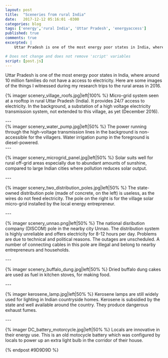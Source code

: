 ```yaml
---
layout: post
title:  "Sceneries from rural India"
date:   2017-12-12 05:16:01 -0300
categories: blog
tags: ['energy','rural India', 'Uttar Pradesh', 'energyaccess']
published: true
comments: true
excerpted: |
    Uttar Pradesh is one of the most energy poor states in India, where around 10 million families do not have a access to electricity. Here are some images of the things I witnessed during my research trips to the rural areas in 2016.

# Does not change and does not remove 'script' variables
script: [post.js]
---
```


Uttar Pradesh is one of the most energy poor states in India, where around 10 million families do not have a access to electricity. Here are some images of the things I witnessed during my research trips to the rural areas in 2016.

<div style="clear:both;"></div>

{% imager scenery_village_roofs.jpg|left|100% %}
Micro-grid system seen at a rooftop in rural Uttar Pradesh (India). It provides 24/7 access to electricity. In the background, a substation of a high voltage electricity transmission system, not extended to this village, as yet (December 2016).
<div style="clear:both;">
---
</div>
{% imager scenery_water_pump.jpg|left|50% %}
The power running through the high-voltage transmission lines in the background is non-accessible for the villagers. Water irrigation pump in the foreground is diesel-powered.

<div style="clear:both;">
---
</div>

{% imager scenery_microgrid_panel.jpg|left|50% %}
Solar suits well for rural off-grid areas especially due to abundant amounts of sunshine, compared to large Indian cities where pollution reduces solar output.

<div style="clear:both;">
---
</div>

{% imager scenery_two_distribution_poles.jpg|left|50% %}
The state-owned distribution pole (made of concrete, on the left) is useless, as the wires do not feed electricity. The pole on the right is for the village solar micro-grid installed by the local energy entrepreneur.

<div style="clear:both;">
---
</div>

{% imager scenery_unnao.png|left|50% %}
The national disribution company (DISCOM) pole in the nearby city Unnao. The distribution system is highly unreliable and offers electricity for 8-12 hours per day. Problems are due to technical and political reasons. The outages are unscheduled. A number of connecting cables in this pole are illegal and belong to nearby entrepreneurs and households.

<div style="clear:both;">
---
</div>

{% imager scenery_buffalo_dung.jpg|left|50% %}
Dried buffalo dung cakes are used as fuel in kitchen stoves, for making food.

<div style="clear:both;">
---
</div>

{% imager kerosene_lamp.jpg|left|50% %}
Kerosene lamps are still widely used for lighting in Indian countryside homes. Kerosene is subsidied by the state and well available around the country. They produce dangerous exhaust fumes.

<div style="clear:both;">
---
</div>

{% imager DC_battery_motorcycle.jpg|left|50% %}
Locals are innovative in their energy use. This is an old motocycle battery which was configured by locals to power up an extra light bulb in the corridor of their house.


<div style="clear:both;"></div>

{% endpost #9D9D9D %}
